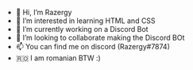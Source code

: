 - 👋 Hi, I’m Razergy
- 👀 I’m interested in learning HTML and CSS
- 🌱 I’m currently working on a Discord Bot
- 💞️ I’m looking to collaborate making the Discord BOt
- 📫 You can find me on discord (Razergy#7874)
- 🇷🇴 I am romanian BTW :)

<!---
Razergy93/Razergy93 is a ✨ special ✨ repository because its `README.md` (this file) appears on your GitHub profile.
You can click the Preview link to take a look at your changes.
--->
